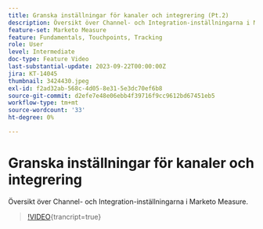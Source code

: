 ```yaml
---
title: Granska inställningar för kanaler och integrering (Pt.2)
description: Översikt över Channel- och Integration-inställningarna i Marketo Measure.
feature-set: Marketo Measure
feature: Fundamentals, Touchpoints, Tracking
role: User
level: Intermediate
doc-type: Feature Video
last-substantial-update: 2023-09-22T00:00:00Z
jira: KT-14045
thumbnail: 3424430.jpeg
exl-id: f2ad32ab-568c-4d05-8e31-5e3dc70ef6b8
source-git-commit: d2efe7e48e06ebb4f39716f9cc9612bd67451eb5
workflow-type: tm+mt
source-wordcount: '33'
ht-degree: 0%

---
```


# Granska inställningar för kanaler och integrering

Översikt över Channel- och Integration-inställningarna i Marketo Measure.

>[!VIDEO](https://video.tv.adobe.com/v/3424430/?learn=on){trancript=true}
